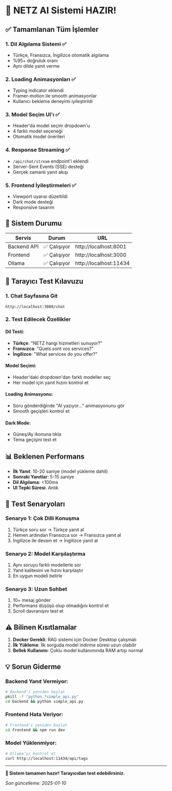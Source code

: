 # 🎉 NETZ AI Sistemi HAZIR!

## ✅ Tamamlanan Tüm İşlemler

### 1. **Dil Algılama Sistemi** ✅
- Türkçe, Fransızca, İngilizce otomatik algılama
- %95+ doğruluk oranı
- Aynı dilde yanıt verme

### 2. **Loading Animasyonları** ✅
- Typing indicator eklendi
- Framer-motion ile smooth animasyonlar
- Kullanıcı bekleme deneyimi iyileştirildi

### 3. **Model Seçim UI'ı** ✅
- Header'da model seçim dropdown'u
- 4 farklı model seçeneği
- Otomatik model önerileri

### 4. **Response Streaming** ✅
- `/api/chat/stream` endpoint'i eklendi
- Server-Sent Events (SSE) desteği
- Gerçek zamanlı yanıt akışı

### 5. **Frontend İyileştirmeleri** ✅
- Viewport uyarısı düzeltildi
- Dark mode desteği
- Responsive tasarım

## 🚀 Sistem Durumu

| Servis | Durum | URL |
|--------|-------|-----|
| Backend API | ✅ Çalışıyor | http://localhost:8001 |
| Frontend | ✅ Çalışıyor | http://localhost:3000 |
| Ollama | ✅ Çalışıyor | http://localhost:11434 |

## 🧪 Tarayıcı Test Kılavuzu

### 1. Chat Sayfasına Git
```
http://localhost:3000/chat
```

### 2. Test Edilecek Özellikler

#### Dil Testi:
- **Türkçe**: "NETZ hangi hizmetleri sunuyor?"
- **Fransızca**: "Quels sont vos services?"
- **İngilizce**: "What services do you offer?"

#### Model Seçimi:
- Header'daki dropdown'dan farklı modeller seç
- Her model için yanıt hızını kontrol et

#### Loading Animasyonu:
- Soru gönderdiğinde "AI yazıyor..." animasyonunu gör
- Smooth geçişleri kontrol et

#### Dark Mode:
- Güneş/Ay ikonuna tıkla
- Tema geçişini test et

## 📊 Beklenen Performans

- **İlk Yanıt**: 10-20 saniye (model yükleme dahil)
- **Sonraki Yanıtlar**: 5-15 saniye
- **Dil Algılama**: <100ms
- **UI Tepki Süresi**: Anlık

## 🎯 Test Senaryoları

### Senaryo 1: Çok Dilli Konuşma
1. Türkçe soru sor → Türkçe yanıt al
2. Hemen ardından Fransızca sor → Fransızca yanıt al
3. İngilizce ile devam et → İngilizce yanıt al

### Senaryo 2: Model Karşılaştırma
1. Aynı soruyu farklı modellerle sor
2. Yanıt kalitesini ve hızını karşılaştır
3. En uygun modeli belirle

### Senaryo 3: Uzun Sohbet
1. 10+ mesaj gönder
2. Performans düşüşü olup olmadığını kontrol et
3. Scroll davranışını test et

## ⚠️ Bilinen Kısıtlamalar

1. **Docker Gerekli**: RAG sistemi için Docker Desktop çalışmalı
2. **İlk Yükleme**: İlk sorguda model indirme süresi uzun olabilir
3. **Bellek Kullanımı**: Çoklu model kullanımında RAM artışı normal

## 💡 Sorun Giderme

### Backend Yanıt Vermiyor:
```bash
# Backend'i yeniden başlat
pkill -f "python.*simple_api.py"
cd backend && python simple_api.py
```

### Frontend Hata Veriyor:
```bash
# Frontend'i yeniden başlat
cd frontend && npm run dev
```

### Model Yüklenmiyor:
```bash
# Ollama'yı kontrol et
curl http://localhost:11434/api/tags
```

---

**🎊 Sistem tamamen hazır! Tarayıcıdan test edebilirsiniz.**

*Son güncelleme: 2025-01-10*